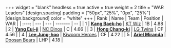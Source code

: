 +++
widget = "blank"
headless = true
active = true
weight = 2
title = "WAR Leaders"
[design.spacing]
padding = ["50px", "25%", "0px", "25%"]
[design.background]
color = "white"
+++
| Rank | Name | Team | Position | WAR |
| :---: | --- | --- | ------- | -- |
| 1 | [**Kang Baek-ho**](/players/11863) | [KT Wiz](/teams/KTWiz) | 1B | 4.88 |
| 2 | [**Yang Eui-ji**](/players/215) | [NC Dinos](/teams/NCDinos) | C | 4.66 |
| 3 | [**Hong Chang-ki**](/players/9805) | [LG Twins](/teams/LGTwins) | CF | 4.56 |
| 4 | [**Lee Jung-hoo**](/players/10673) | [Kiwoom Heroes](/teams/KiwoomHeroes) | CF | 4.22 |
| 5 | [**Ariel Miranda**](/players/14775) | [Doosan Bears](/teams/DoosanBears) | LHP | 4.18 |

